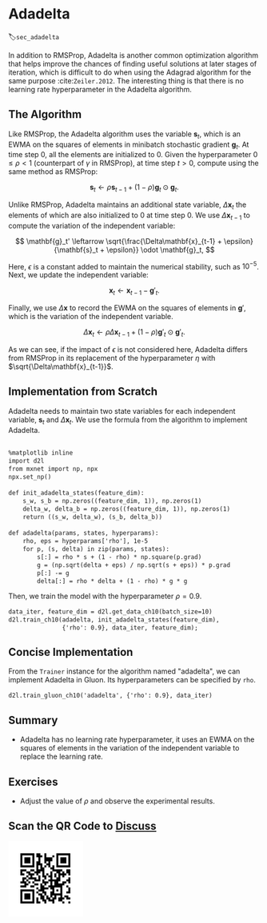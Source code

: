 # Adadelta
:label:`sec_adadelta`

In addition to RMSProp, Adadelta is another common optimization algorithm that
helps improve the chances of finding useful solutions at later stages of
iteration, which is difficult to do when using the Adagrad algorithm for the
same purpose :cite:`Zeiler.2012`. The interesting thing is that there is no learning rate
hyperparameter in the Adadelta algorithm.

## The Algorithm

Like RMSProp, the Adadelta algorithm uses the variable $\mathbf{s}_t$, which is an EWMA on the squares of elements in minibatch stochastic gradient $\mathbf{g}_t$. At time step 0, all the elements are initialized to 0.
Given the hyperparameter $0 \leq \rho < 1$ (counterpart of $\gamma$ in RMSProp), at time step $t>0$, compute using the same method as RMSProp:

$$\mathbf{s}_t \leftarrow \rho \mathbf{s}_{t-1} + (1 - \rho) \mathbf{g}_t \odot \mathbf{g}_t. $$

Unlike RMSProp, Adadelta maintains an additional state variable, $\Delta\mathbf{x}_t$ the elements of which are also initialized to 0 at time step 0. We use $\Delta\mathbf{x}_{t-1}$ to compute the variation of the independent variable:

$$ \mathbf{g}_t' \leftarrow \sqrt{\frac{\Delta\mathbf{x}_{t-1} + \epsilon}{\mathbf{s}_t + \epsilon}}   \odot \mathbf{g}_t, $$

Here, $\epsilon$ is a constant added to maintain the numerical stability, such as $10^{-5}$. Next, we update the independent variable:

$$\mathbf{x}_t \leftarrow \mathbf{x}_{t-1} - \mathbf{g}'_t. $$

Finally, we use $\Delta\mathbf{x}$ to record the EWMA on the squares of elements in $\mathbf{g}'$, which is the variation of the independent variable.

$$\Delta\mathbf{x}_t \leftarrow \rho \Delta\mathbf{x}_{t-1} + (1 - \rho) \mathbf{g}'_t \odot \mathbf{g}'_t. $$

As we can see, if the impact of $\epsilon$ is not considered here, Adadelta differs from RMSProp in its replacement of the hyperparameter $\eta$ with $\sqrt{\Delta\mathbf{x}_{t-1}}$.


## Implementation from Scratch

Adadelta needs to maintain two state variables for each independent variable, $\mathbf{s}_t$ and $\Delta\mathbf{x}_t$. We use the formula from the algorithm to implement Adadelta.

```{.python .input}

```

```{.python .input  n=11}
%matplotlib inline
import d2l
from mxnet import np, npx
npx.set_np()

def init_adadelta_states(feature_dim):
    s_w, s_b = np.zeros((feature_dim, 1)), np.zeros(1)
    delta_w, delta_b = np.zeros((feature_dim, 1)), np.zeros(1)
    return ((s_w, delta_w), (s_b, delta_b))

def adadelta(params, states, hyperparams):
    rho, eps = hyperparams['rho'], 1e-5
    for p, (s, delta) in zip(params, states):
        s[:] = rho * s + (1 - rho) * np.square(p.grad)
        g = (np.sqrt(delta + eps) / np.sqrt(s + eps)) * p.grad
        p[:] -= g
        delta[:] = rho * delta + (1 - rho) * g * g
```

Then, we train the model with the hyperparameter $\rho=0.9$.

```{.python .input  n=12}
data_iter, feature_dim = d2l.get_data_ch10(batch_size=10)
d2l.train_ch10(adadelta, init_adadelta_states(feature_dim),
               {'rho': 0.9}, data_iter, feature_dim);
```

## Concise Implementation

From the `Trainer` instance for the algorithm named "adadelta", we can implement Adadelta in Gluon. Its hyperparameters can be specified by `rho`.

```{.python .input  n=9}
d2l.train_gluon_ch10('adadelta', {'rho': 0.9}, data_iter)

```

## Summary

* Adadelta has no learning rate hyperparameter, it uses an EWMA on the squares of elements in the variation of the independent variable to replace the learning rate.

## Exercises

* Adjust the value of $\rho$ and observe the experimental results.

## Scan the QR Code to [Discuss](https://discuss.mxnet.io/t/2377)

![](../img/qr_adadelta.svg)
